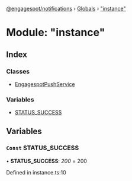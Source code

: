 [@engagespot/notifications](../README.md) › [Globals](../globals.md) › ["instance"](_instance_.md)

# Module: "instance"

## Index

### Classes

* [EngagespotPushService](../classes/_instance_.engagespotpushservice.md)

### Variables

* [STATUS_SUCCESS](_instance_.md#const-status_success)

## Variables

### `Const` STATUS_SUCCESS

• **STATUS_SUCCESS**: *200* = 200

Defined in instance.ts:10
